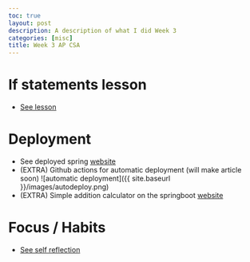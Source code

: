 ```yaml
---
toc: true
layout: post
description: A description of what I did Week 3
categories: [misc]
title: Week 3 AP CSA
---
```

# If statements lesson

- [See lesson](https://rohanj.dev/apcsa_fastpages/cb/2022/09/07/if.html)

# Deployment

- See deployed spring [website](https://spring.rohanj.dev)
- (EXTRA) Github actions for automatic deployment (will make article soon)
![automatic deployment]({{ site.baseurl }}/images/autodeploy.png)
- (EXTRA) Simple addition calculator on the springboot [website](https://spring.rohanj.dev/add)

# Focus / Habits
- [See self reflection](https://rohanj.dev/apcsa_fastpages/misc/2022/09/10/self-reflection.html)

<script src="https://utteranc.es/client.js" repo="rjawesome/fastpages_comments" issue-term="pathname" theme="github-light" crossorigin="anonymous" async>
</script>